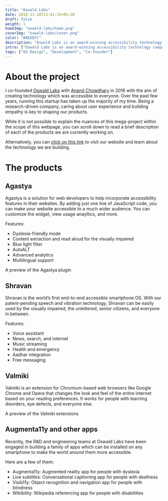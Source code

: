 ```yaml
---
title: "Oswald Labs"
date: 2018-11-10T13:41:15+05:30
draft: false
weight: 1
homeImg: "oswald-labs/home.png"
coverImg: "oswald-labs/cover.png"
color: "#AEDEFC"
description: "Oswald Labs is an award-winning accessibility technology company. With their inclusive product portfolio, they've impacted thousands of lives throughout the globe."
intro: ["Oswald Labs is an award-winning accessibility technology company. With their inclusive product portfolio, they've impacted thousands of lives throughout the globe."]
tags: ["UX Design", "Development", "Co-founder"]
---
```


# About the project

I co-founded [Oswald Labs](https://oswaldlabs.com) with [Anand Chowdhary](https://anandchowdhary.com) in 2016 with the aim of creating technology which was accessible to everyone.
Over the past few years, running this startup has taken up the majority of my time. Being a research-driven company, caring about user experience and building empathy is key to shaping our products. 

While it is not possible to explain the nuances of this mega-project within the scope of this webpage, you can scroll down to read a brief description of each of the products we are currently working on.

Alternatively, you can [click on this link](https://oswaldlabs.com) to visit our website and learn about the technology we are building.

# The products

## Agastya

Agastya is a solution for web developers to help incorporate accessibility features in their websites. By adding just one line of JavaScript code, you can make your website accessible to a much wider audience. You can customize the widget, view usage anayltics, and more.

Features:

- Dyslexia-friendly mode
- Content extraction and read aloud for the visually impaired
- Blue light filter
- AutoALT
- Advanced analytics
- Multilingual support

<div class="centered image-container large">
    <div class="row">
        <div class="img-col col-xs-12 col-md-12">
            <img src="/img/oswald-labs/1.png" alt="">
        </div>
        <div class="img-col col-xs-12 col-md-4">
            <img src="/img/oswald-labs/2.png" alt="">
        </div>
        <div class="img-col col-xs-12 col-md-4">
            <img src="/img/oswald-labs/3.png" alt="">
        </div>
        <div class="img-col col-xs-12 col-md-4">
            <img src="/img/oswald-labs/4.png" alt="">
        </div>
        <div class="img-col col-xs-12 col-md-4">
            <img src="/img/oswald-labs/5.png" alt="">
        </div>
        <div class="img-col col-xs-12 col-md-4">
            <img src="/img/oswald-labs/6.png" alt="">
        </div>
        <div class="img-col col-xs-12 col-md-4">
            <img src="/img/oswald-labs/7.png" alt="">
        </div>
    </div>
    <span class="image-caption">A preview of the Agastya plugin</span>
</div>

## Shravan

Shravan is the world’s first end-to-end accessible smartphone OS. With our patent-pending speech and vibration technology, Shravan can be easily used by the visually impaired, the unlettered, senior citizens, and everyone in between.

Features:

- Voice assistant
- News, search, and internet
- Music streaming
- Health and emergency
- Aadhar integration
- Free messaging

<!-- <div class="centered image-container">
    <div class="row">
        <div class="img-col col-xs-12 col-md-12">
            <img src="/img/oswald-labs/8.png" alt="">
        </div>
    </div>
    <span class="image-caption">The traditional recruitment cycle vs The Searchie recruitment cycle</span>
</div> -->

## Valmiki

Valmiki is an extension for Chromium-based web browsers like Google Chrome and Opera that changes the look and feel of the entire internet based on your reading preferences. It works for people with learning disorders, eye defects, and everyone else.

<div class="centered image-container large">
    <div class="row">
        <!-- <div class="img-col col-xs-12 col-md-12">
            <img src="/img/oswald-labs/9.png" alt="">
        </div> -->
        <div class="img-col col-xs-12 col-md-6">
            <img src="/img/oswald-labs/10.png" alt="">
        </div>
        <div class="img-col col-xs-12 col-md-6">
            <img src="/img/oswald-labs/11.png" alt="">
        </div>
        <div class="img-col col-xs-12 col-md-6">
            <img src="/img/oswald-labs/12.png" alt="">
        </div>
        <div class="img-col col-xs-12 col-md-6">
            <img src="/img/oswald-labs/13.png" alt="">
        </div>
    </div>
    <span class="image-caption">A preview of the Valmiki extensions</span>
</div>

## Augmenta11y and other apps

Recently, the R&D and engineering teams at Oswald Labs have been engaged in building a family of apps which can be installed on any smartphone to make the world around them more accessible.

Here are a few of them:

- Augmenta11y: Augmented reality app for people with dyslexia
- Live subtitles: Conversational captioning app for people with deafness
- Visib11y: Object recognition and navigation app for people with blindness
- Wikibility: Wikipedia referencing app for people with disabilities

